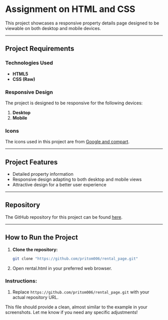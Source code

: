 # Assignment on HTML and CSS

This project showcases a responsive property details page designed to be viewable on both desktop and mobile devices.

---

## Project Requirements

### Technologies Used
- **HTML5**
- **CSS (Raw)**

### Responsive Design
The project is designed to be responsive for the following devices:
1. **Desktop**
2. **Mobile**

### Icons
The icons used in this project are from [Google and compart](https://www.compart.com/en/unicode/html).

---

## Project Features
- Detailed property information
- Responsive design adapting to both desktop and mobile views
- Attractive design for a better user experience



---

## Repository
The GitHub repository for this project can be found [here](#).

---

## How to Run the Project

1. **Clone the repository:**
   ```bash
   git clone "https://github.com/pritom006/rental_page.git"

2. Open rental.html in your preferred web browser.

### Instructions:
1. Replace `https://github.com/pritom006/rental_page.git` with your actual repository URL.

This file should provide a clean, almost similar to the example in your screenshots. Let me know if you need any specific adjustments!
